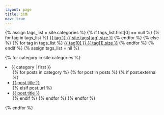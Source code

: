 ```yaml
---
layout: page
title: 分类
nav: true
---
```


<div class="tag-box">
{% assign tags_list = site.categories %}  
  {% if tags_list.first[0] == null %}
    {% for tag in tags_list %}
      <a href="#{{ tag }}">{{ tag }} <span>{{ site.tags[tag].size }}</span></a>
    {% endfor %}
  {% else %}
    {% for tag in tags_list %}
      <a href="#{{ tag[0] }}">{{ tag[0] }} <span>{{ tag[1].size }}</span></a>
    {% endfor %}
  {% endif %}
{% assign tags_list = nil %}
</div>


{% for category in site.categories %}
  <li><a id="{{ category[0] }}" name="{{ category | first }}">{{ category | first }}</a>
    <ul>
    {% for posts in category %}
      {% for post in posts %}
       {% if post.external %}
       <li>
         <a href="{{ post.external }}" target="_blank"><span class="external-link">{{ post.title }}</span></a>
         </li>
       {% elsif post.url %}
       <li>
         <a href="{{ post.url | prepend: site.baseurl }}"><span>{{ post.title }}</span></a>
         </li>
       {% endif %}
      {% endfor %}
    {% endfor %}
    </ul>
  </li>
{% endfor %}